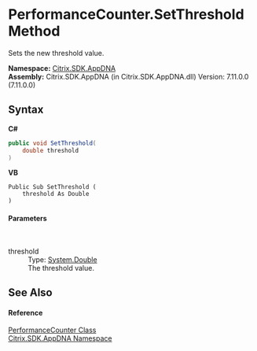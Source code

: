 # PerformanceCounter.SetThreshold Method 
 

Sets the new threshold value.

**Namespace:**&nbsp;[Citrix.SDK.AppDNA](index.md)<br />**Assembly:**&nbsp;Citrix.SDK.AppDNA (in Citrix.SDK.AppDNA.dll) Version: 7.11.0.0 (7.11.0.0)

## Syntax

**C#**
```csharp
public void SetThreshold(
	double threshold
)
```

**VB**
```vbnet
Public Sub SetThreshold ( 
	threshold As Double
)
```


#### Parameters
&nbsp;<dl><dt>threshold</dt><dd>Type: <a href="http://msdn2.microsoft.com/en-us/library/643eft0t" target="_blank">System.Double</a><br />The threshold value.</dd></dl>

## See Also


#### Reference
<a href="8660002b-afa7-de77-1f3e-ada0f42c5865">PerformanceCounter Class</a><br /><a href="fe2d265b-410b-8b11-1eb4-a790e0b062bf">Citrix.SDK.AppDNA Namespace</a><br />